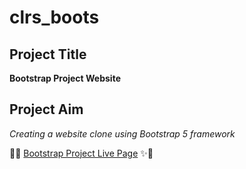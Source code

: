 # clrs_boots
## Project Title 
**Bootstrap Project Website**

## Project Aim
*Creating a website clone using Bootstrap 5 framework*

🚀✨ [Bootstrap Project Live Page](https://zlhshn.github.io/clrs_boots/)  ✨🚀


